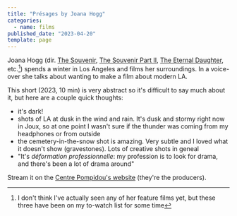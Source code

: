 ```yaml
---
title: "Présages by Joana Hogg"
categories:
  - name: films
published_date: "2023-04-20"
template: page
---
```


Joana Hogg (dir. [The Souvenir](https://en.wikipedia.org/wiki/The_Souvenir), [The Souvenir Part II](https://en.wikipedia.org/wiki/The_Souvenir_Part_II), [The Eternal Daughter](https://en.wikipedia.org/wiki/The_Eternal_Daughter), etc.[^1]) spends a winter in Los Angeles and films her surroundings. In a voice-over she talks about wanting to make a film about modern LA.

This short (2023, 10 min) is very abstract so it's difficult to say much about it, but here are a couple quick thoughts:

- it's dark!
- shots of LA at dusk in the wind and rain. It's dusk and stormy right now in Joux, so at one point I wasn't sure if the thunder was coming from my headphones or from outside
- the cemetery-in-the-snow shot is amazing. Very subtle and I loved what it doesn't show (gravestones). Lots of creative shots in geneal
- "It's <span lang="fr">_déformation professionnelle_</span>: my profession is to look for drama, and there's been a lot of drama around"

Stream it on the [Centre Pompidou's website](https://www.centrepompidou.fr/en/ressources/media/1Sa92I4) (they're the producers).

[^1]: I don't think I've actually seen any of her feature films yet, but these three have been on my to-watch list for some time
